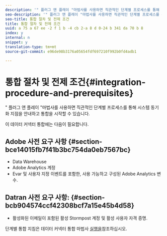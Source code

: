 ```yaml
---
description: '" 플러그 앤 플레이 "마법사를 사용하면 직관적인 단계별 프로세스를 통해 시스템 동기화 지점을 안내하고 통합을 시작할 수 있습니다.'
seo-description: '" 플러그 앤 플레이 "마법사를 사용하면 직관적인 단계별 프로세스를 통해 시스템 동기화 지점을 안내하고 통합을 시작할 수 있습니다.'
seo-title: 통합 절차 및 전제 조건
title: 통합 절차 및 전제 조건
uuid: a 75 a 67 ee -2 f 1 b -4 cb 2-a 8 d 0-24 b 341 da 70 b 8
index: y
internal: n
snippet: y
translation-type: tm+mt
source-git-commit: e96de98b3176a05654fdf697210f992b0fd4adb1

---
```



# 통합 절차 및 전제 조건{#integration-procedure-and-prerequisites}

" 플러그 앤 플레이 "마법사를 사용하면 직관적인 단계별 프로세스를 통해 시스템 동기화 지점을 안내하고 통합을 시작할 수 있습니다.

이 데이터 커넥터 통합에는 다음이 필요합니다.

## Adobe 사전 요구 사항 {#section-bce14015fb7f41b3bc754da0eb7567bc}

* Data Warehouse
* Adobe Analytics 계정
* Evar 및 사용자 지정 이벤트를 포함한, 사용 가능하고 구성된 Adobe Analytics 변수.

## Datran 사전 요구 사항: {#section-bcb904574ccf42308bcf7a15e45b4d58}

* 활성화된 이메일이 포함된 활성 Stormpost 계정 및 활성 사용자 자격 증명.

단계별 통합 지침은 데이터 커넥터 통합 마법사 [실행을](../datran-integration-overview/t-datran-wizard.md#task-72b844fe0f7a44d9acf3eb8f9f7ecb5a)참조하십시오.
